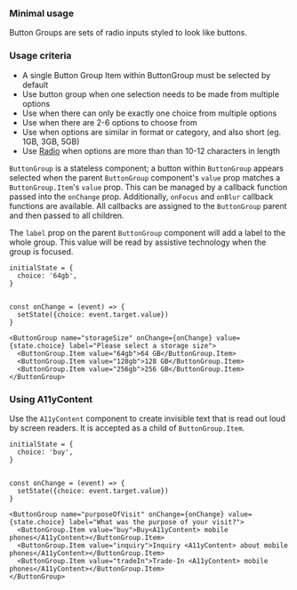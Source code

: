 ### Minimal usage

Button Groups are sets of radio inputs styled to look like buttons.

### Usage criteria

- A single Button Group Item within ButtonGroup must be selected by default
- Use button group when one selection needs to be made from multiple options
- Use when there can only be exactly one choice from multiple options
- Use when there are 2-6 options to choose from
- Use when options are similar in format or category, and also short (eg. 1GB, 3GB, 5GB)
- Use [Radio](#radio) when options are more than than 10-12 characters in length

`ButtonGroup` is a stateless component; a button within `ButtonGroup` appears selected when the parent `ButtonGroup` component's `value` prop matches a `ButtonGroup.Item`'s `value` prop. This can be managed by a callback function passed into the `onChange` prop. Additionally, `onFocus` and `onBlur` callback functions are available. All callbacks are assigned to the `ButtonGroup` parent and then passed to all children.

The `label` prop on the parent `ButtonGroup` component will add a label to the whole group. This value will be read by assistive technology when the group is focused.

```
initialState = {
  choice: '64gb',
}


const onChange = (event) => {
  setState({choice: event.target.value})
}

<ButtonGroup name="storageSize" onChange={onChange} value={state.choice} label="Please select a storage size">
  <ButtonGroup.Item value="64gb">64 GB</ButtonGroup.Item>
  <ButtonGroup.Item value="128gb">128 GB</ButtonGroup.Item>
  <ButtonGroup.Item value="256gb">256 GB</ButtonGroup.Item>
</ButtonGroup>
```

### Using A11yContent

Use the `A11yContent` component to create invisible text that is read out loud by screen readers. It is accepted as a child of `ButtonGroup.Item`.

```
initialState = {
  choice: 'buy',
}


const onChange = (event) => {
  setState({choice: event.target.value})
}

<ButtonGroup name="purposeOfVisit" onChange={onChange} value={state.choice} label="What was the purpose of your visit?">
  <ButtonGroup.Item value="buy">Buy<A11yContent> mobile phones</A11yContent></ButtonGroup.Item>
  <ButtonGroup.Item value="inquiry">Inquiry <A11yContent> about mobile phones</A11yContent></ButtonGroup.Item>
  <ButtonGroup.Item value="tradeIn">Trade-In <A11yContent> mobile phones</A11yContent></ButtonGroup.Item>
</ButtonGroup>
```
